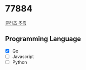 # 77884

[콜라츠 추측](https://programmers.co.kr/learn/courses/30/lessons/12943)

## Programming Language

- [x] Go
- [ ] Javascript
- [ ] Python
